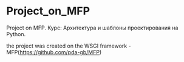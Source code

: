# Project_on_MFP
Project on MFP. Курс: Архитектура и шаблоны проектирования на Python.


the project was created on the WSGI framework - MFP(https://github.com/pda-gb/MFP) 
